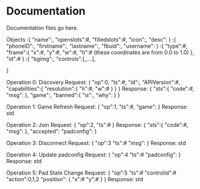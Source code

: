 Documentation
=============

Documentation files go here.

Objects
<game>:{
    "name":<string>,
    "openslots":#,
    "filledslots":#,
    "icon":<base64>,
    "desc":<string>
}
<id>:{
    "phoneID":<string>,
    "firstname":<string>,
    "lastname":<string>,
    "fbuid":<string>,
    "username":<string>
}
<control>:{
    "type":#,
    "frame":{
        "x":#,
        "y":#,
        "w":#,
        "h":#
        (these coordinates are from 0.0 to 1.0)
    },
    "id":#
}
<padconfig>:{
    "bgimg":<base64>,
    "controls":[<control>,<control>,...],

}

Operation 0: Discovery
Request:
{
    "op":0,
    "ts":#,
    "id":<id>,
    "APIVersion":#,
    "capabilities":{
        "resolution":{
            "h":#,
            "w":#
        }
    }
}
Response:
{
    "sts":{
        "code":#,
        "msg":<string>
    },
    "game":<game>,
    "banned":{
        "is":<boolean>,
        "why":<string>
    }
}

Operation 1: Game Refresh
Request:
{
    "op":1,
    "ts":#,
    "game":<game>
}
Response:
std

Operation 2: Join
Request:
{
    "op":2,
    "ts":#
}
Response:
{
    "sts":{
        "code":#,
        "msg":<string>
    },
    "accepted":<boolean>
    "padconfig":<padconfig>
}

Operation 3: Disconnect
Request: 
{
    "op":3
    "ts":#
    "msg":<String>
}
Response:
std

Operation 4: Update padconfig
Request:
{
    "op":4
    "ts":#
    "padconfig":<padconfig>
}
Response:
std

Operation 5: Pad State Change
Request:
{
    "op":5
    "ts":#
    "controlid":#
    "action":0,1,2
    "position": {
        "x":#
        "y":#
    }
}
Response:
std
